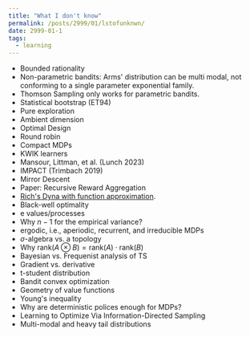 ```yaml
---
title: "What I don't know"
permalink: /posts/2999/01/lstofunknwn/
date: 2999-01-1
tags:
  - learning
---
```


- Bounded rationality
- Non-parametric bandits: Arms' distribution can be multi modal, not conforming to a single parameter exponential family.
- Thomson Sampling only works for parametric bandits.
- Statistical bootstrap (ET94)
- Pure exploration
- Ambient dimension
- Optimal Design
- Round robin
- Compact MDPs
- KWIK learners
- Mansour, Littman, et al. (Lunch 2023)
- IMPACT (Trimbach 2019)
- Mirror Descent
- Paper: Recursive Reward Aggregation
- [Rich's Dyna with function approximation](https://drive.google.com/drive/folders/1cMJWR90IkMxWngWpjOtD-qdLS_a7KiYL).
- Black-well optimality
- e values/processes
- Why $n-1$ for the empirical variance?
- ergodic, i.e., aperiodic, recurrent, and irreducible MDPs
- $\sigma$-algebra vs. a topology
- Why $\mathrm{rank}(A \otimes B) = \mathrm{rank}(A) \cdot \mathrm{rank}(B)$
- Bayesian vs. Frequenist analysis of TS
- Gradient vs. derivative
- t-student distribution
- Bandit convex optimization
- Geometry of value functions
- Young's inequality
- Why are deterministic polices enough for MDPs?
- Learning to Optimize Via Information-Directed Sampling
- Multi-modal and heavy tail distributions